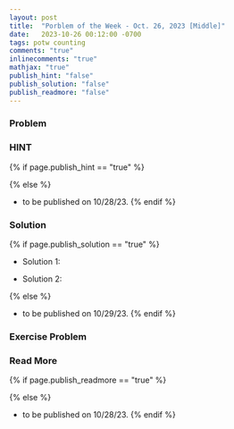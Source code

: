```yaml
---
layout: post
title:  "Porblem of the Week - Oct. 26, 2023 [Middle]"
date:   2023-10-26 00:12:00 -0700
tags: potw counting
comments: "true"
inlinecomments: "true"
mathjax: "true"
publish_hint: "false"
publish_solution: "false"
publish_readmore: "false"
---
```

### Problem

<!--more-->

### HINT
{% if page.publish_hint == "true" %}

{% else %}
- to be published on 10/28/23.
{% endif %}

### Solution 
{% if page.publish_solution == "true" %}
- Solution 1: 

- Solution 2: 

{% else %}
- to be published on 10/29/23.
{% endif %}

### Exercise Problem

### Read More
{% if page.publish_readmore == "true" %}

{% else %}
- to be published on 10/28/23.
{% endif %}
